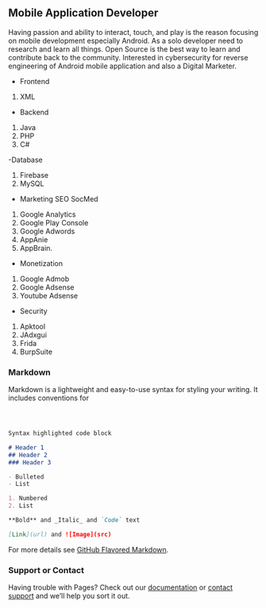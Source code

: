 ## Mobile Application Developer

Having passion and ability to interact, touch, and play is the reason focusing on mobile development especially Android. As a solo developer need to research and learn all things. Open Source is the best way to learn and contribute back to the community. Interested in cybersecurity for reverse engineering of Android mobile application and also a Digital Marketer.


- Frontend 
1. XML

- Backend
1. Java
2. PHP
3. C#

-Database
1. Firebase
2. MySQL

- Marketing SEO SocMed
1. Google Analytics
2. Google Play Console
3. Google Adwords
4. AppAnie
5. AppBrain.

- Monetization
1. Google Admob
2. Google Adsense
3. Youtube Adsense

- Security
1. Apktool
2. JAdxgui
3. Frida
4. BurpSuite

### Markdown

Markdown is a lightweight and easy-to-use syntax for styling your writing. It includes conventions for

```markdown



Syntax highlighted code block

# Header 1
## Header 2
### Header 3

- Bulleted
- List

1. Numbered
2. List

**Bold** and _Italic_ and `Code` text

[Link](url) and ![Image](src)
```

For more details see [GitHub Flavored Markdown](https://guides.github.com/features/mastering-markdown/).


### Support or Contact

Having trouble with Pages? Check out our [documentation](https://help.github.com/categories/github-pages-basics/) or [contact support](https://github.com/contact) and we’ll help you sort it out.
